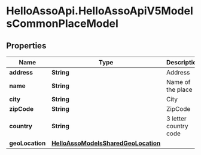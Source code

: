 # HelloAssoApi.HelloAssoApiV5ModelsCommonPlaceModel

## Properties

Name | Type | Description | Notes
------------ | ------------- | ------------- | -------------
**address** | **String** | Address | [optional] 
**name** | **String** | Name of the place | [optional] 
**city** | **String** | City | [optional] 
**zipCode** | **String** | ZipCode | [optional] 
**country** | **String** | 3 letter country code | [optional] 
**geoLocation** | [**HelloAssoModelsSharedGeoLocation**](HelloAssoModelsSharedGeoLocation.md) |  | [optional] 



